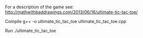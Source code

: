 For a description of the game see: http://mathwithbaddrawings.com/2013/06/16/ultimate-tic-tac-toe/

Compile
g++ -o ultimate_tic_tac_toe ultimate_tic_tac_toe.cpp

Run
./ultimate_tic_tac_toe
